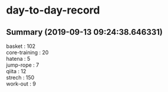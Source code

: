 # day-to-day-record  
## Summary  (2019-09-13 09:24:38.646331)  
basket : 102  
core-training : 20  
hatena : 5  
jump-rope : 7  
qiita : 12  
strech : 150  
work-out : 9  

